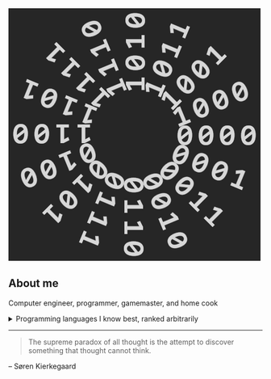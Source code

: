 <picture>
 <source media="(prefers-color-scheme: dark)" srcset="/Gray%20Code%20Logo%20Dark.png">
 <source media="(prefers-color-scheme: light)" srcset="Gray%20Code%20Logo%20Light.png">
 <img alt="a grey logo depicting a four-bit Gray code, arranged in a circle" src="Gray%20Code%20Logo%20Dark.png">
</picture>

## About me
Computer engineer, programmer, gamemaster, and home cook

<details>
<summary>Programming languages I know best, ranked arbitrarily</summary>
  
| Rank | Languages     |
|-----:|---------------|
|     1| Python        |
|     A| C             |
|     α| C++           |
|     ℵ| Java          |
|   {∅}| Javascript    |
|  S(0)| Perl          |

</details>

---
> The supreme paradox of all thought is the attempt to discover something that thought cannot think.

– Søren Kierkegaard
<!-- :) -->
